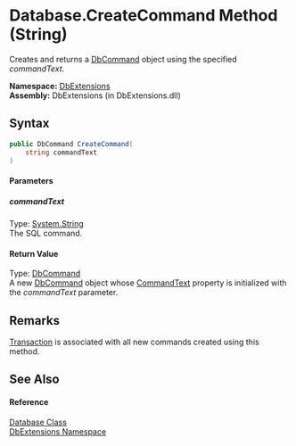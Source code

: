 Database.CreateCommand Method (String)
======================================
Creates and returns a [DbCommand][1] object using the specified *commandText*.

**Namespace:** [DbExtensions][2]  
**Assembly:** DbExtensions (in DbExtensions.dll)

Syntax
------

```csharp
public DbCommand CreateCommand(
	string commandText
)
```

#### Parameters

##### *commandText*
Type: [System.String][3]  
The SQL command.

#### Return Value
Type: [DbCommand][1]  
 A new [DbCommand][1] object whose [CommandText][4] property is initialized with the *commandText* parameter. 

Remarks
-------
[Transaction][5] is associated with all new commands created using this method. 

See Also
--------

#### Reference
[Database Class][6]  
[DbExtensions Namespace][2]  

[1]: http://msdn.microsoft.com/en-us/library/852d01k6
[2]: ../README.md
[3]: http://msdn.microsoft.com/en-us/library/s1wwdcbf
[4]: http://msdn.microsoft.com/en-us/library/9d2hk99t
[5]: Transaction.md
[6]: README.md